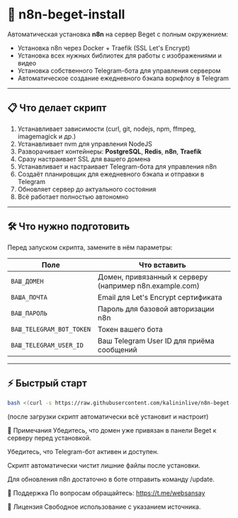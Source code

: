 # 🚀 n8n-beget-install

Автоматическая установка **n8n** на сервер Beget с полным окружением:  
- Установка n8n через Docker + Traefik (SSL Let's Encrypt)
- Установка всех нужных библиотек для работы с изображениями и видео
- Установка собственного Telegram-бота для управления сервером
- Автоматическое создание ежедневного бэкапа воркфлоу в Telegram

---

## 📋 Что делает скрипт

1. Устанавливает зависимости (curl, git, nodejs, npm, ffmpeg, imagemagick и др.)
2. Устанавливает nvm для управления NodeJS
3. Разворачивает контейнеры: **PostgreSQL**, **Redis**, **n8n**, **Traefik**
4. Сразу настраивает SSL для вашего домена
5. Устанавливает и настраивает Telegram-бота для управления n8n
6. Создаёт планировщик для ежедневного бэкапа и отправки в Telegram
7. Обновляет сервер до актуального состояния
8. Всё работает полностью автономно

---

## 🛠 Что нужно подготовить

Перед запуском скрипта, замените в нём параметры:

| Поле                         | Что вставить                                 |
|-------------------------------|---------------------------------------------|
| `ВАШ_ДОМЕН`                  | Домен, привязанный к серверу (например n8n.example.com) |
| `ВАША_ПОЧТА`                 | Email для Let's Encrypt сертификата |
| `ВАШ_ПАРОЛЬ`                 | Пароль для базовой авторизации n8n |
| `ВАШ_TELEGRAM_BOT_TOKEN`      | Токен вашего бота |
| `ВАШ_TELEGRAM_USER_ID`        | Ваш Telegram User ID для приёма сообщений |

---

## ⚡ Быстрый старт

```bash
bash <(curl -s https://raw.githubusercontent.com/kalininlive/n8n-beget-install/main/install.sh)
```
(после загрузки скрипт автоматически всё установит и настроит)

🧠 Примечания
Убедитесь, что домен уже привязан в панели Beget к серверу перед установкой.

Убедитесь, что Telegram-бот активен и доступен.

Скрипт автоматически чистит лишние файлы после установки.

Для обновления n8n достаточно в боте отправить команду /update.

💬 Поддержка
По вопросам обращайтесь: https://t.me/websansay

📄 Лицензия
Свободное использование с указанием источника.
